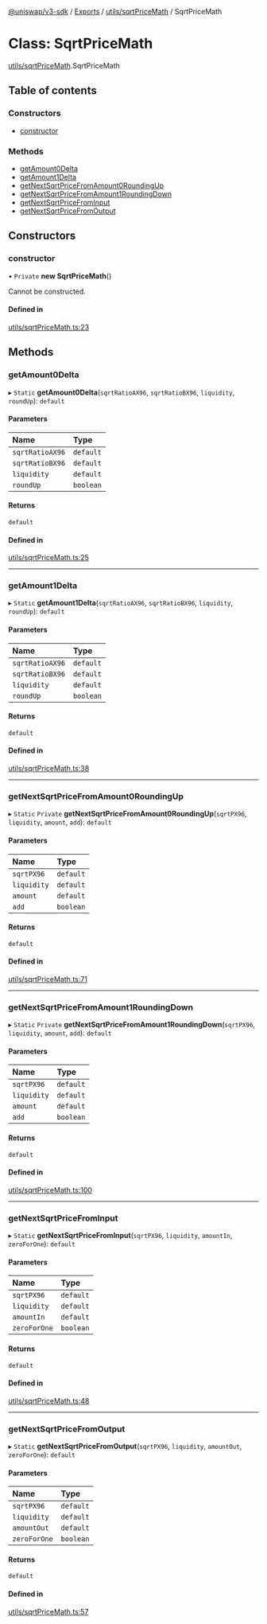 [@uniswap/v3-sdk](../README.md) / [Exports](../modules.md) / [utils/sqrtPriceMath](../modules/utils_sqrtPriceMath.md) / SqrtPriceMath

# Class: SqrtPriceMath

[utils/sqrtPriceMath](../modules/utils_sqrtPriceMath.md).SqrtPriceMath

## Table of contents

### Constructors

- [constructor](utils_sqrtPriceMath.SqrtPriceMath.md#constructor)

### Methods

- [getAmount0Delta](utils_sqrtPriceMath.SqrtPriceMath.md#getamount0delta)
- [getAmount1Delta](utils_sqrtPriceMath.SqrtPriceMath.md#getamount1delta)
- [getNextSqrtPriceFromAmount0RoundingUp](utils_sqrtPriceMath.SqrtPriceMath.md#getnextsqrtpricefromamount0roundingup)
- [getNextSqrtPriceFromAmount1RoundingDown](utils_sqrtPriceMath.SqrtPriceMath.md#getnextsqrtpricefromamount1roundingdown)
- [getNextSqrtPriceFromInput](utils_sqrtPriceMath.SqrtPriceMath.md#getnextsqrtpricefrominput)
- [getNextSqrtPriceFromOutput](utils_sqrtPriceMath.SqrtPriceMath.md#getnextsqrtpricefromoutput)

## Constructors

### constructor

• `Private` **new SqrtPriceMath**()

Cannot be constructed.

#### Defined in

[utils/sqrtPriceMath.ts:23](https://github.com/Uniswap/uniswap-v3-sdk/blob/63d5c6d/src/utils/sqrtPriceMath.ts#L23)

## Methods

### getAmount0Delta

▸ `Static` **getAmount0Delta**(`sqrtRatioAX96`, `sqrtRatioBX96`, `liquidity`, `roundUp`): `default`

#### Parameters

| Name | Type |
| :------ | :------ |
| `sqrtRatioAX96` | `default` |
| `sqrtRatioBX96` | `default` |
| `liquidity` | `default` |
| `roundUp` | `boolean` |

#### Returns

`default`

#### Defined in

[utils/sqrtPriceMath.ts:25](https://github.com/Uniswap/uniswap-v3-sdk/blob/63d5c6d/src/utils/sqrtPriceMath.ts#L25)

___

### getAmount1Delta

▸ `Static` **getAmount1Delta**(`sqrtRatioAX96`, `sqrtRatioBX96`, `liquidity`, `roundUp`): `default`

#### Parameters

| Name | Type |
| :------ | :------ |
| `sqrtRatioAX96` | `default` |
| `sqrtRatioBX96` | `default` |
| `liquidity` | `default` |
| `roundUp` | `boolean` |

#### Returns

`default`

#### Defined in

[utils/sqrtPriceMath.ts:38](https://github.com/Uniswap/uniswap-v3-sdk/blob/63d5c6d/src/utils/sqrtPriceMath.ts#L38)

___

### getNextSqrtPriceFromAmount0RoundingUp

▸ `Static` `Private` **getNextSqrtPriceFromAmount0RoundingUp**(`sqrtPX96`, `liquidity`, `amount`, `add`): `default`

#### Parameters

| Name | Type |
| :------ | :------ |
| `sqrtPX96` | `default` |
| `liquidity` | `default` |
| `amount` | `default` |
| `add` | `boolean` |

#### Returns

`default`

#### Defined in

[utils/sqrtPriceMath.ts:71](https://github.com/Uniswap/uniswap-v3-sdk/blob/63d5c6d/src/utils/sqrtPriceMath.ts#L71)

___

### getNextSqrtPriceFromAmount1RoundingDown

▸ `Static` `Private` **getNextSqrtPriceFromAmount1RoundingDown**(`sqrtPX96`, `liquidity`, `amount`, `add`): `default`

#### Parameters

| Name | Type |
| :------ | :------ |
| `sqrtPX96` | `default` |
| `liquidity` | `default` |
| `amount` | `default` |
| `add` | `boolean` |

#### Returns

`default`

#### Defined in

[utils/sqrtPriceMath.ts:100](https://github.com/Uniswap/uniswap-v3-sdk/blob/63d5c6d/src/utils/sqrtPriceMath.ts#L100)

___

### getNextSqrtPriceFromInput

▸ `Static` **getNextSqrtPriceFromInput**(`sqrtPX96`, `liquidity`, `amountIn`, `zeroForOne`): `default`

#### Parameters

| Name | Type |
| :------ | :------ |
| `sqrtPX96` | `default` |
| `liquidity` | `default` |
| `amountIn` | `default` |
| `zeroForOne` | `boolean` |

#### Returns

`default`

#### Defined in

[utils/sqrtPriceMath.ts:48](https://github.com/Uniswap/uniswap-v3-sdk/blob/63d5c6d/src/utils/sqrtPriceMath.ts#L48)

___

### getNextSqrtPriceFromOutput

▸ `Static` **getNextSqrtPriceFromOutput**(`sqrtPX96`, `liquidity`, `amountOut`, `zeroForOne`): `default`

#### Parameters

| Name | Type |
| :------ | :------ |
| `sqrtPX96` | `default` |
| `liquidity` | `default` |
| `amountOut` | `default` |
| `zeroForOne` | `boolean` |

#### Returns

`default`

#### Defined in

[utils/sqrtPriceMath.ts:57](https://github.com/Uniswap/uniswap-v3-sdk/blob/63d5c6d/src/utils/sqrtPriceMath.ts#L57)
